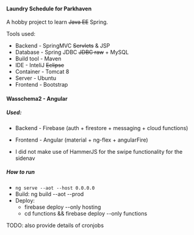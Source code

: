 #### Laundry Schedule for Parkhaven

A hobby project to learn ~~Java EE~~ Spring.

Tools used:
* Backend - SpringMVC ~~Servlets~~ & JSP
* Database - Spring JDBC ~~JDBC raw~~ + MySQL
* Build tool - Maven
* IDE - InteliJ ~~Eclipse~~
* Container - Tomcat 8
* Server - Ubuntu
* Frontend - Bootstrap

#### Wasschema2 - Angular

##### Used:
- Backend - Firebase (auth + firestore + messaging + cloud functions)
- Frontend - Angular (material + ng-flex + angularFire)


- I did not make use of HammerJS for the swipe 
  functionality for the sidenav

##### How to run

- `ng serve --aot --host 0.0.0.0`
- Build: ng build --aot --prod
- Deploy: 
  - firebase deploy --only hosting
  - cd functions && firebase deploy --only functions

TODO: also provide details of cronjobs
